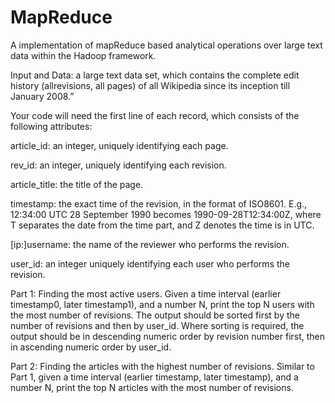 # MapReduce
A implementation of mapReduce based analytical operations over large text data within the Hadoop framework.

Input and Data: a large text data set, which contains the complete edit history (allrevisions, all pages) of all Wikipedia since its inception till January 2008.”

Your code will need the first line of each record, which consists of the following attributes:

article_id: an integer, uniquely identifying each page.

rev_id: an integer, uniquely identifying each revision.

article_title: the title of the page.

timestamp: the exact time of the revision, in the format of ISO8601. E.g., 12:34:00 UTC 28 September 1990 becomes 1990-09-28T12:34:00Z, where T separates the date from the time part, and Z denotes the time is in UTC.

[ip:]username: the name of the reviewer who performs the revision.

user_id: an integer uniquely identifying each user who performs the revision.

Part 1: Finding the most active users.
Given a time interval (earlier timestamp0, later timestamp1), and a number N, print the top N users with the most number of revisions. The output should be sorted first by the number of revisions and then by user_id.
Where sorting is required, the output should be in descending numeric order by revision number first, then in ascending numeric order by user_id.

Part 2: Finding the articles with the highest number of revisions.
Similar to Part 1, given a time interval (earlier timestamp, later timestamp), and a number N, print the top N articles with the most number of revisions.
